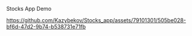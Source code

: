 Stocks App Demo

https://github.com/Kazybekov/Stocks_app/assets/79101301/505be028-bf6d-47d2-9b74-b538731e71fb

